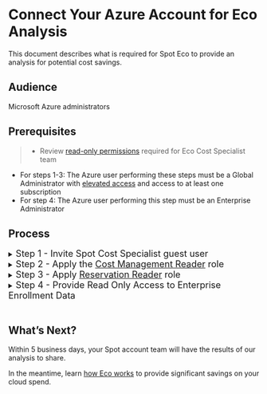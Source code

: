 # Connect Your Azure Account for Eco Analysis

This document describes what is required for Spot Eco to provide an analysis for potential cost savings.

## Audience

Microsoft Azure administrators

## Prerequisites

> - Review [read-only permissions](https://docs.spot.io/eco/azure-tutorials/access-roles-read-only) required for Eco Cost Specialist team
- For steps 1-3: The Azure user performing these steps must be a Global Administrator with [elevated access](https://docs.microsoft.com/en-us/azure/role-based-access-control/elevate-access-global-admin#elevate-access-for-a-global-administrator) and access to at least one subscription
- For step 4: The Azure user performing this step must be an Enterprise Administrator


## Process

<details>

<summary><font size="+1">Step 1 - Invite Spot Cost Specialist guest user</font></summary>

1. Log into the [Azure portal](https://portal.azure.com/).

2. Go to **Users** and click **New user** / **Invite external user**

3. In the Invite external user page, enter:

    Email: ecoazad@netapp.com
   
    Display Name: Eco Cost Specialist (feel free to change)

4. Click **Review & Invite** (lower left corner) and then **Invite**

</details>

<details>

<summary><font size="+1">Step 2 - Apply the <u>Cost Management Reader</u> role</font></summary>

* Please apply this role at the highest level possible, ideally on the Tenant or other Management Group that contains all of the desired Subscriptions. This role can also be applied on a per Subscription basis if needed.

1. Go to the Management Group or Subscription(s) you would like to give the Eco Cost Specialist team access to

2. Go to **Access control (IAM)**

3. Click **Role assignments** and then **Add** / **Add role assignment**

4. Search for and select <u>Cost Management Reader</u>

5. Click **Next** in lower left

6. Click **+ Select members**

7. In the right pane, search for and select ecoazad@netapp.com

8. Click **Review + assign** in the lower right

</details>

<details>

<summary><font size="+1">Step 3 - Apply <u>Reservation Reader</u> role</font></summary>

1. Go to the Reservations Page

2. Click **Role assignments** and then **Add** / **Add role assignment**

3. Search for and select <u>Reservation Reader</u>

4. Click **Next** in the lower left

5. Click + Select members

6. In the right pane, search for and select ecoazad@netapp.com

7. Click **Review + assign** in the lower right

</details>

<details>

<summary><font size="+1">Step 4 - Provide Read Only Access to Enterprise Enrollment Data</font></summary>


1. Go to Cost Management & Billing

2. In the left menu, select Billing Scopes and then select the appropriate Billing Account Scope

3. In the left menu, select **Access Control (IAM)**

4. In the top menu, select **+ Add** / **Enterprise administrator (Read Only)**

5. **need to complete steps when I have access to Billing Scope**

</details>
<br/>

## What’s Next?

Within 5 business days, your Spot account team will have the results of our analysis to share.

In the meantime, learn [how Eco works](eco/azure-tutorials/) to provide significant savings on your cloud spend.
